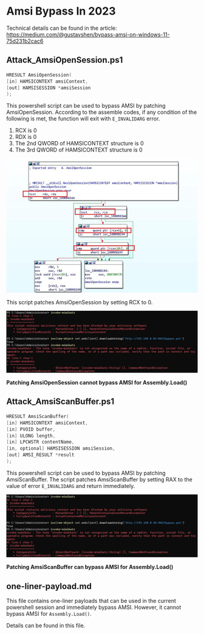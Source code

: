 # Amsi Bypass In 2023
Technical details can be found in the article: <https://medium.com/@gustavshen/bypass-amsi-on-windows-11-75d231b2cac6>

## Attack_AmsiOpenSession.ps1

```c++
HRESULT AmsiOpenSession(
[in] HAMSICONTEXT amsiContext,
[out] HAMSISESSION *amsiSession
);
```

This powershell script can be used to bypass AMSI by patching AmsiOpenSession. According to the assemble codes, if any condition of the following is met, the function will exit with `E_INVALIDARG` error. 
1. RCX is 0
2. RDX is 0
3. The 2nd QWORD of HAMSICONTEXT structure is 0
4. The 3rd QWORD of HAMSICONTEXT structure is 0


![image](/screenshot/amsiopensession.jpg)

This script patches AmsiOpenSession by setting RCX to 0.

![image](/screenshot/opensession_bypass.jpg)

**Patching AmsiOpenSession cannot bypass AMSI for Assembly.Load()**

## Attack_AmsiScanBuffer.ps1

```c++
HRESULT AmsiScanBuffer(
[in] HAMSICONTEXT amsiContext,
[in] PVOID buffer,
[in] ULONG length,
[in] LPCWSTR contentName,
[in, optional] HAMSISESSION amsiSession,
[out] AMSI_RESULT *result
);
```
This powershell script can be used to bypass AMSI by patching AmsiScanBuffer. The script patches AmsiScanBuffer by setting RAX to the value of error `E_INVALIDARG` and return immediately.

![image](/screenshot/scanbuffer_bypass.jpg)

**Patching AmsiScanBuffer can bypass AMSI for Assembly.Load()**

## one-liner-payload.md

This file contains one-liner payloads that can be used in the current powershell session and immediately bypass AMSI. However, it cannot bypass AMSI for `Assembly.Load()`.

Details can be found in this file.
